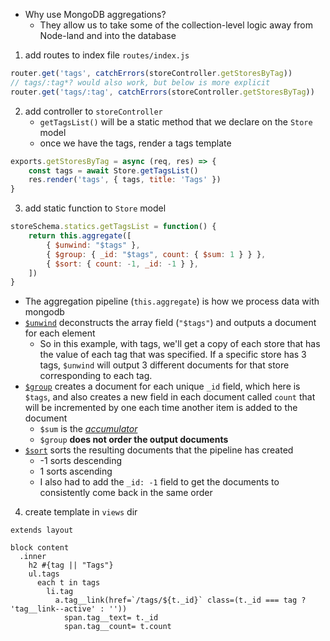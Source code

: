 - Why use MongoDB aggregations?
	- They allow us to take some of the collection-level logic away from Node-land and into the database

1. add routes to index file `routes/index.js`
```js
router.get('tags', catchErrors(storeController.getStoresByTag))
// tags/:tag*? would also work, but below is more explicit
router.get('tags/:tag', catchErrors(storeController.getStoresByTag))
```

2. add controller to `storeController`
	- `getTagsList()` will be a static method that we declare on the `Store` model
	- once we have the tags, render a tags template
```js
exports.getStoresByTag = async (req, res) => {
	const tags = await Store.getTagsList()
	res.render('tags', { tags, title: 'Tags' })
}
```

3. add static function to `Store` model
```js
storeSchema.statics.getTagsList = function() {
	return this.aggregate([
		{ $unwind: "$tags" },
		{ $group: { _id: "$tags", count: { $sum: 1 } } },
		{ $sort: { count: -1, _id: -1 } },
	])
}
```
- The aggregation pipeline (`this.aggregate`) is how we process data with mongodb
- [`$unwind`](https://docs.mongodb.com/manual/reference/operator/aggregation/unwind/) deconstructs the array field (`"$tags"`) and outputs a document for each element
	- So in this example, with tags, we'll get a copy of each store that has the value of each tag that was specified. If a specific store has 3 tags, `$unwind` will output 3 different documents for that store corresponding to each tag.
- [`$group`](https://docs.mongodb.com/manual/reference/operator/aggregation/group/) creates a document for each unique `_id` field, which here is `$tags`, and also creates a new field in each document called `count` that will be incremented by one each time another item is added to the document
	- `$sum` is the [*accumulator*](https://docs.mongodb.com/manual/reference/operator/aggregation/group/#accumulators-group)
	- `$group` **does not order the output documents**
- [`$sort`](https://docs.mongodb.com/manual/reference/operator/aggregation/sort/) sorts the resulting documents that the pipeline has created
	- -1 sorts descending
	- 1 sorts ascending
	- I also had to add the `_id: -1` field to get the documents to consistently come back in the same order
4. create template in `views` dir
```pug
extends layout

block content
  .inner
    h2 #{tag || "Tags"}
    ul.tags
      each t in tags
        li.tag
          a.tag__link(href=`/tags/${t._id}` class=(t._id === tag ? 'tag__link--active' : ''))
            span.tag__text= t._id
            span.tag__count= t.count
```